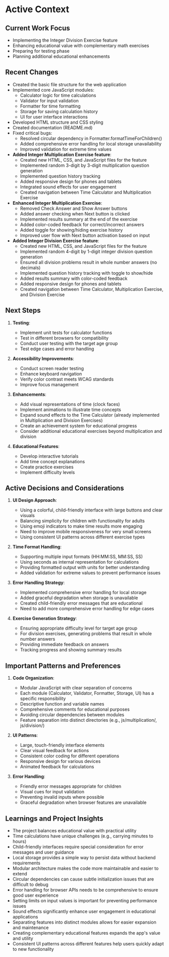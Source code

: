 # Active Context

## Current Work Focus
- Implementing the Integer Division Exercise feature
- Enhancing educational value with complementary math exercises
- Preparing for testing phase
- Planning additional educational enhancements

## Recent Changes
- Created the basic file structure for the web application
- Implemented core JavaScript modules:
  - Calculator logic for time calculations
  - Validator for input validation
  - Formatter for time formatting
  - Storage for saving calculation history
  - UI for user interface interactions
- Developed HTML structure and CSS styling
- Created documentation (README.md)
- Fixed critical bugs:
  - Resolved circular dependency in Formatter.formatTimeForChildren()
  - Added comprehensive error handling for local storage unavailability
  - Improved validation for extreme time values
- **Added Integer Multiplication Exercise feature**:
  - Created new HTML, CSS, and JavaScript files for the feature
  - Implemented random 3-digit by 3-digit multiplication question generation
  - Implemented question history tracking
  - Added responsive design for phones and tablets
  - Integrated sound effects for user engagement
  - Created navigation between Time Calculator and Multiplication Exercise
- **Enhanced Integer Multiplication Exercise**:
  - Removed Check Answer and Show Answer buttons
  - Added answer checking when Next button is clicked
  - Implemented results summary at the end of the exercise
  - Added color-coded feedback for correct/incorrect answers
  - Added toggle for showing/hiding exercise history
  - Improved user flow with Next button activation based on input
- **Added Integer Division Exercise feature**:
  - Created new HTML, CSS, and JavaScript files for the feature
  - Implemented random 4-digit by 1-digit integer division question generation
  - Ensured all division problems result in whole number answers (no decimals)
  - Implemented question history tracking with toggle to show/hide
  - Added results summary with color-coded feedback
  - Added responsive design for phones and tablets
  - Created navigation between Time Calculator, Multiplication Exercise, and Division Exercise

## Next Steps
1. **Testing**:
   - Implement unit tests for calculator functions
   - Test in different browsers for compatibility
   - Conduct user testing with the target age group
   - Test edge cases and error handling

2. **Accessibility Improvements**:
   - Conduct screen reader testing
   - Enhance keyboard navigation
   - Verify color contrast meets WCAG standards
   - Improve focus management

3. **Enhancements**:
   - Add visual representations of time (clock faces)
   - Implement animations to illustrate time concepts
   - Expand sound effects to the Time Calculator (already implemented in Multiplication and Division Exercises)
   - Create an achievement system for educational progress
   - Consider additional educational exercises beyond multiplication and division

4. **Educational Features**:
   - Develop interactive tutorials
   - Add time concept explanations
   - Create practice exercises
   - Implement difficulty levels

## Active Decisions and Considerations
1. **UI Design Approach**:
   - Using a colorful, child-friendly interface with large buttons and clear visuals
   - Balancing simplicity for children with functionality for adults
   - Using emoji indicators to make time results more engaging
   - Need to improve mobile responsiveness for very small screens
   - Using consistent UI patterns across different exercise types

2. **Time Format Handling**:
   - Supporting multiple input formats (HH:MM:SS, MM:SS, SS)
   - Using seconds as internal representation for calculations
   - Providing formatted output with units for better understanding
   - Added validation for extreme values to prevent performance issues

3. **Error Handling Strategy**:
   - Implemented comprehensive error handling for local storage
   - Added graceful degradation when storage is unavailable
   - Created child-friendly error messages that are educational
   - Need to add more comprehensive error handling for edge cases

4. **Exercise Generation Strategy**:
   - Ensuring appropriate difficulty level for target age group
   - For division exercises, generating problems that result in whole number answers
   - Providing immediate feedback on answers
   - Tracking progress and showing summary results

## Important Patterns and Preferences
1. **Code Organization**:
   - Modular JavaScript with clear separation of concerns
   - Each module (Calculator, Validator, Formatter, Storage, UI) has a specific responsibility
   - Descriptive function and variable names
   - Comprehensive comments for educational purposes
   - Avoiding circular dependencies between modules
   - Feature separation into distinct directories (e.g., js/multiplication/, js/division/)

2. **UI Patterns**:
   - Large, touch-friendly interface elements
   - Clear visual feedback for actions
   - Consistent color coding for different operations
   - Responsive design for various devices
   - Animated feedback for calculations

3. **Error Handling**:
   - Friendly error messages appropriate for children
   - Visual cues for input validation
   - Preventing invalid inputs where possible
   - Graceful degradation when browser features are unavailable

## Learnings and Project Insights
- The project balances educational value with practical utility
- Time calculations have unique challenges (e.g., carrying minutes to hours)
- Child-friendly interfaces require special consideration for error messages and user guidance
- Local storage provides a simple way to persist data without backend requirements
- Modular architecture makes the code more maintainable and easier to extend
- Circular dependencies can cause subtle initialization issues that are difficult to debug
- Error handling for browser APIs needs to be comprehensive to ensure good user experience
- Setting limits on input values is important for preventing performance issues
- Sound effects significantly enhance user engagement in educational applications
- Separating features into distinct modules allows for easier expansion and maintenance
- Creating complementary educational features expands the app's value and utility
- Consistent UI patterns across different features help users quickly adapt to new functionality
